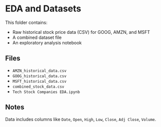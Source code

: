 # EDA and Datasets

This folder contains:
- Raw historical stock price data (CSV) for GOOG, AMZN, and MSFT
- A combined dataset file
- An exploratory analysis notebook

## Files

- `AMZN_historical_data.csv`
- `GOOG_historical_data.csv`
- `MSFT_historical_data.csv`
- `combined_stock_data.csv`
- `Tech Stock Companies EDA.ipynb`

## Notes

Data includes columns like `Date`, `Open`, `High`, `Low`, `Close`, `Adj Close`, `Volume`.
